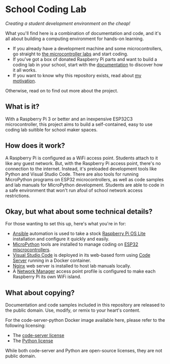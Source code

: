 # School Coding Lab
_Creating a student development environment on the cheap!_

What you'll find here is a combination of documentation and code, and it's all about building a computing environment for hands-on learning.

* If you already have a development machine and some microcontrollers, go straight to [the microcontroller labs](https://davescodemusings.github.io/school-coding-lab/micropython/) and start coding.
* If you've got a box of donated Raspberry Pi parts and want to build a coding lab in your school, start with the [documentation](https://davescodemusings.github.io/school-coding-lab/) to discover how it all works.
* If you want to know why this repository exists, read about [my motivation](MOTIVATION.md).

Otherwise, read on to find out more about the project.

## What is it?
With a Raspberry Pi 3 or better and an inexpensive ESP32C3 microcontroller, this project aims to build a self-contained, easy to use coding lab suitible for school maker spaces.

## How does it work?
A Raspberry Pi is configured as a WiFi access point. Students attach to it like any guest network. But, with the Raspberry Pi access point, there's no connection to the internet. Instead, it's preloaded development tools like Python and Visual Studio Code. There are also tools for running MicroPython programs on ESP32 microcontrollers, as well as code samples and lab manuals for MicroPython development. Students are able to code in a safe environment that won't run afoul of school network access restrictions.

## Okay, but what about some technical details?
For those wanting to set this up, here's what you're in for:
* [Ansible](https://docs.ansible.com/ansible/latest/index.html) automation is used to take a stock [Raspberry Pi OS Lite](https://www.raspberrypi.com/software/) installation and configure it quickly and easily.
* [MicroPython](https://docs.micropython.org/en/latest/reference/) tools are installed to manage coding on [ESP32 miscrocontrollers](https://www.espressif.com/en/products/socs/esp32).
* [Visual Studio Code](https://code.visualstudio.com/) is deployed in its web-based form using [Code Server](https://hub.docker.com/r/linuxserver/code-server) running in a Docker container.
* [Nginx](https://nginx.org/en/) web server is installed to host lab manuals locally.
* A [Network Manager](https://www.networkmanager.dev/) access point profile is configured to make each Raspberry Pi its own WiFi island.

## What about copying?
Documentation and code samples included in this repository are released to the public domain. Use, modify, or remix to your heart's content.

For the code-server-python Docker image available here, please refer to the following licensing:
* The [code-server license](https://github.com/coder/code-server/blob/main/LICENSE)
* The [Python license](https://docs.python.org/3/license.html)

While both code-server and Python are open-source licenses, they are not public domain.
